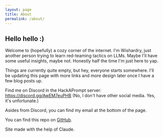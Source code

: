 ```yaml
---
layout: page
title: About
permalink: /about/
---
```


## Hello hello :)

Welcome to (hopefully) a cozy corner of the internet. I'm Wishardry, just another person trying to learn red-teaming tactics on LLMs. Maybe I'll have some useful insights, maybe not. Honestly half the time I'm just here to yap. 

Things are currently quite empty, but hey, everyone starts somewhere. I'll be updating this page with more links and more design later once I have a few blog posts up. 

Find me on Discord in the HackAPrompt server: https://discord.gg/AwEM7euPHB
(No, I don't have other social media. Yes, it's unfortunate.)

Asides from Discord, you can find my email at the bottom of the page. 

You can find this repo on [GitHub](https://github.com/wishardry).

Site made with the help of Claude. 
